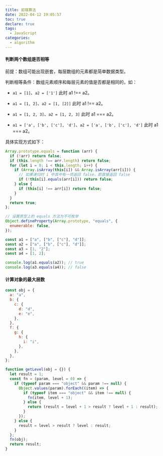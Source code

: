 ```yaml
---
title: 前端算法
date: 2022-04-12 19:05:57
toc: true
declare: true
tags:
  - JavaScript
categories:
  - algorithm
---
```


#### 判断两个数组是否相等

前提：数组可能出现嵌套，每层数组的元素都是简单数据类型。

判断相等条件：数组元素顺序和每层元素的值是否都是相同的，如：

- `a1 = [1]`、`a2 = ['1']` 此时 a1 !== a2。

- `a1 = [1, 2]`、`a2 = [1, [2]]` 此时 a1 !== a2。

- `a1 = [1, 2, 3]`、`a2 = [1, 2, 3]` 此时 a1 === a2。

- `a1 = ['a', ['b', ['c'], 'd']`、`a2 = ['a', ['b', ['c'], 'd']` 此时 a1 === a2。

具体实现方式如下：

<!-- more -->

```js
Array.prototype.equals = function (arr) {
  if (!arr) return false;
  if (this.length !== arr.length) return false;
  for (let i = 0; i < this.length; i++) {
    if (Array.isArray(this[i]) && Array.isArray(arr[i])) {
      // 如果递归时 i 中其中有一项返回 false，即直接返回 false
      if (!this[i].equals(arr[i])) return false;
    } else {
      if (this[i] !== arr[i]) return false;
    }
  }
  return true;
};

// 设置原型上的 equals 方法为不可枚举
Object.defineProperty(Array.prototype, "equals", {
  enumerable: false,
});

const a1 = ["a", ["b", ["c"], "d"]];
const a2 = ["a", ["b", ["c"], "d"]];
const a3 = [1, "2"];
const a4 = [1, 2];

console.log(a1.equals(a2)); // true
console.log(a3.equals(a4)); // false
```

#### 计算对象的最大层数

```js
const obj = {
  a: "a",
  b: {
    c: {
      d: "d",
      e: "e",
    },
  },
  f: {
    g: {
      h: {
        i: "i",
      },
    },
  },
};

function getLevel(obj = {}) {
  let result = 1;
  const fn = (param, level = 0) => {
    if (typeof param === "object" && param !== null) {
      Object.values(param).forEach((item) => {
        if (typeof item === "object" && item !== null) {
          fn(item, level + 1);
        } else {
          return (result = level + 1 > result ? level + 1 : result);
        }
      });
    } else {
      result = level > result ? level : result;
    }
  };
  fn(obj);
  return result;
}
```
